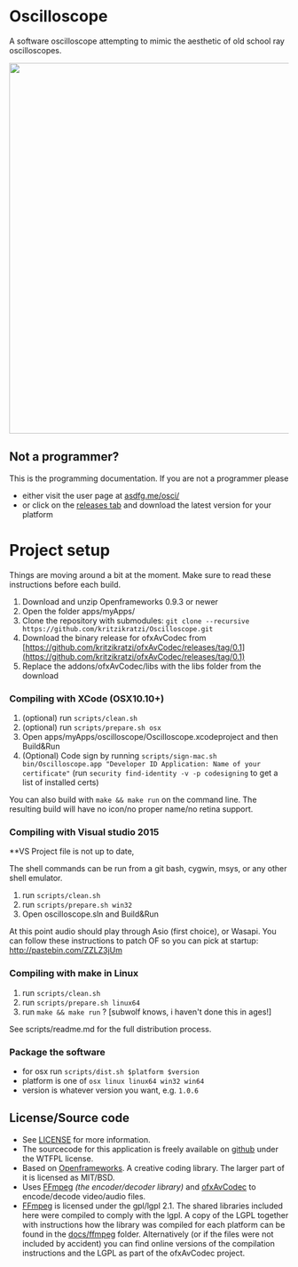 Oscilloscope
===

A software oscilloscope attempting to mimic the aesthetic of old school ray oscilloscopes. 
	
<img src="docs/screenshot.png" width="667">


## Not a programmer? 

This is the programming documentation. If you are not a programmer please

* either visit the user page at <a href="http://asdfg.me/osci/">asdfg.me/osci/</a>
* or click on the [releases tab](https://github.com/kritzikratzi/Oscilloscope/releases) and download the latest version for your platform



# Project setup 

Things are moving around a bit at the moment. 
Make sure to read these instructions before each build. 

1. Download and unzip Openframeworks 0.9.3 or newer
1. Open the folder apps/myApps/
1. Clone the repository with submodules: `git clone --recursive https://github.com/kritzikratzi/Oscilloscope.git`
1. Download the binary release for ofxAvCodec from [https://github.com/kritzikratzi/ofxAvCodec/releases/tag/0.1](https://github.com/kritzikratzi/ofxAvCodec/releases/tag/0.1)
1. Replace the addons/ofxAvCodec/libs with the libs folder from the download


### Compiling with XCode (OSX10.10+)

1. (optional) run `scripts/clean.sh`
1. (optional) run `scripts/prepare.sh osx`
1. Open apps/myApps/oscilloscope/Oscilloscope.xcodeproject and then Build&Run
1. (Optional) Code sign by running `scripts/sign-mac.sh bin/Oscilloscope.app "Developer ID Application: Name of your certificate"` (run `security find-identity -v -p codesigning` to get a list of installed certs)

You can also build with `make && make run` on the command line. The resulting build will have no icon/no proper name/no retina support. 

### Compiling with Visual studio 2015

**VS Project file is not up to date, 

The shell commands can be run from a git bash, cygwin, msys, or any other shell emulator. 

1. run `scripts/clean.sh`
1. run `scripts/prepare.sh win32`
1. Open oscilloscope.sln and Build&Run

At this point audio should play through Asio (first choice), or Wasapi. You can follow these instructions to patch OF so you can pick at startup: http://pastebin.com/ZZLZ3jUm

### Compiling with make in Linux

1. run `scripts/clean.sh`
1. run `scripts/prepare.sh linux64`
1. run `make && make run` ? [subwolf knows, i haven't done this in ages!]

See scripts/readme.md for the full distribution process. 

### Package the software

* for osx run `scripts/dist.sh $platform $version`
* platform is one of `osx linux linux64 win32 win64`
* version is whatever version you want, e.g. `1.0.6`


## License/Source code
* See [LICENSE](LICENSE) for more information.
* The sourcecode for this application is freely available on [github](https://github.com/kritzikratzi/Oscilloscope) under the WTFPL license. 
* Based on [Openframeworks](http://openframeworks.cc). A creative coding library. The larger part of it is licensed as MIT/BSD. 
* Uses [FFmpeg](http://www.ffmpeg.org/) _(the encoder/decoder library)_ and [ofxAvCodec](https://github.com/kritzikratzi/ofxAvCodec) to encode/decode video/audio files.
* [FFmpeg](http://www.ffmpeg.org/) is licensed under the gpl/lgpl 2.1. The shared libraries included here were compiled to comply with the lgpl. A copy of the LGPL together with instructions how the library was compiled for each platform can be found in the [docs/ffmpeg](docs/ffmpeg) folder. Alternatively (or if the files were not included by accident) you can find online versions of the compilation instructions and the LGPL as part of the ofxAvCodec project. 
